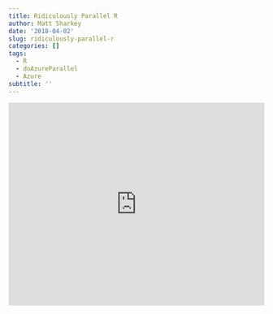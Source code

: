 ```yaml
---
title: Ridiculously Parallel R
author: Matt Sharkey
date: '2018-04-02'
slug: ridiculously-parallel-r
categories: []
tags:
  - R
  - doAzureParallel
  - Azure
subtitle: ''
---
```


<iframe src="http://www.hinttank.com/ridiculously-parallel/" width ="100%" height="400px" frameborder=0></iframe>